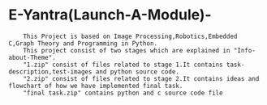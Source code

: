 # E-Yantra(Launch-A-Module)-
        This Project is based on Image Processing,Robotics,Embedded C,Graph Theory and Programming in Python.
        This project consist of two stages which are explained in "Info-about-Theme".
        "1.zip" consist of files related to stage 1.It contains task-description,test-images and python source code.
        "2.zip" consist of files related to stage 2.It contains ideas and flowchart of how we have implemented final task.
        "final task.zip" contains python and c source code file
